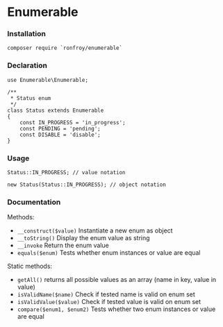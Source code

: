Enumerable
===

### Installation
```
composer require `ronfroy/enumerable`
```


### Declaration

```
use Enumerable\Enumerable;

/**
 * Status enum
 */
class Status extends Enumerable
{
    const IN_PROGRESS = 'in_progress';
    const PENDING = 'pending';
    const DISABLE = 'disable';
}

```

### Usage

```
Status::IN_PROGRESS; // value notation

new Status(Status::IN_PROGRESS); // object notation

```


### Documentation


Methods:

- `__construct($value)` Instantiate a new enum as object
- `__toString()` Display the enum value as string
- `__invoke` Return the enum value
- `equals($enum)` Tests whether enum instances or value are equal

Static methods:

- `getAll()` returns all possible values as an array (name in key, value in value)
- `isValidName($name)` Check if tested name is valid on enum set
- `isValidValue($value)` Check if tested value is valid on enum set
- `compare($enum1, $enum2)` Tests whether two enum instances or value are equal
